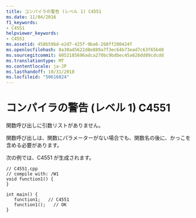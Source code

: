 ```yaml
---
title: コンパイラの警告 (レベル 1) C4551
ms.date: 11/04/2016
f1_keywords:
- C4551
helpviewer_keywords:
- C4551
ms.assetid: 458b59bd-e2d7-425f-9ba6-268ff200424f
ms.openlocfilehash: 8a30ad5622d8e889a7f3ec64b73ead7c63f65b48
ms.sourcegitcommit: 6052185696adca270bc9bdbec45a626dd89cdcdd
ms.translationtype: MT
ms.contentlocale: ja-JP
ms.lasthandoff: 10/31/2018
ms.locfileid: "50616824"
---
```

# <a name="compiler-warning-level-1-c4551"></a>コンパイラの警告 (レベル 1) C4551

関数呼び出しに引数リストがありません。

関数呼び出しは、関数にパラメーターがない場合でも、関数名の後に、かっこを含める必要があります。

次の例では、C4551 が生成されます。

```
// C4551.cpp
// compile with: /W1
void function1() {
}

int main() {
   function1;   // C4551
   function1();   // OK
}
```